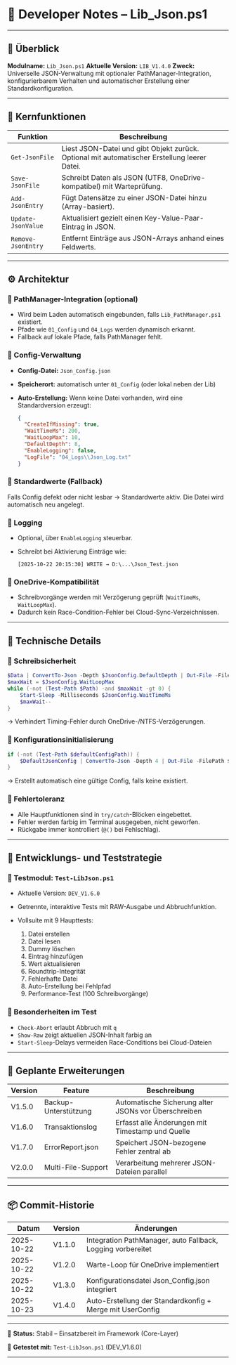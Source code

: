 # 🧠 Developer Notes – Lib_Json.ps1

---

## 📘 Überblick

**Modulname:** `Lib_Json.ps1`
**Aktuelle Version:** `LIB_V1.4.0`
**Zweck:** Universelle JSON-Verwaltung mit optionaler PathManager-Integration, konfigurierbarem Verhalten und automatischer Erstellung einer Standardkonfiguration.

---

## 🧩 Kernfunktionen

| Funktion           | Beschreibung                                                                                 |
| ------------------ | -------------------------------------------------------------------------------------------- |
| `Get-JsonFile`     | Liest JSON-Datei und gibt Objekt zurück. Optional mit automatischer Erstellung leerer Datei. |
| `Save-JsonFile`    | Schreibt Daten als JSON (UTF8, OneDrive-kompatibel) mit Warteprüfung.                        |
| `Add-JsonEntry`    | Fügt Datensätze zu einer JSON-Datei hinzu (Array-basiert).                                   |
| `Update-JsonValue` | Aktualisiert gezielt einen Key-Value-Paar-Eintrag in JSON.                                   |
| `Remove-JsonEntry` | Entfernt Einträge aus JSON-Arrays anhand eines Feldwerts.                                    |

---

## ⚙️ Architektur

### 🔹 PathManager-Integration (optional)

* Wird beim Laden automatisch eingebunden, falls `Lib_PathManager.ps1` existiert.
* Pfade wie `01_Config` und `04_Logs` werden dynamisch erkannt.
* Fallback auf lokale Pfade, falls PathManager fehlt.

### 🔹 Config-Verwaltung

* **Config-Datei:** `Json_Config.json`
* **Speicherort:** automatisch unter `01_Config` (oder lokal neben der Lib)
* **Auto-Erstellung:** Wenn keine Datei vorhanden, wird eine Standardversion erzeugt:

  ```json
  {
    "CreateIfMissing": true,
    "WaitTimeMs": 200,
    "WaitLoopMax": 10,
    "DefaultDepth": 8,
    "EnableLogging": false,
    "LogFile": "04_Logs\\Json_Log.txt"
  }
  ```

### 🔹 Standardwerte (Fallback)

Falls Config defekt oder nicht lesbar → Standardwerte aktiv.
Die Datei wird automatisch neu angelegt.

### 🔹 Logging

* Optional, über `EnableLogging` steuerbar.
* Schreibt bei Aktivierung Einträge wie:

  ```
  [2025-10-22 20:15:30] WRITE → D:\...\Json_Test.json
  ```

### 🔹 OneDrive-Kompatibilität

* Schreibvorgänge werden mit Verzögerung geprüft (`WaitTimeMs`, `WaitLoopMax`).
* Dadurch kein Race-Condition-Fehler bei Cloud-Sync-Verzeichnissen.

---

## 🧠 Technische Details

### 🔸 Schreibsicherheit

```powershell
$Data | ConvertTo-Json -Depth $JsonConfig.DefaultDepth | Out-File -FilePath $Path -Encoding utf8 -Force
$maxWait = $JsonConfig.WaitLoopMax
while (-not (Test-Path $Path) -and $maxWait -gt 0) {
    Start-Sleep -Milliseconds $JsonConfig.WaitTimeMs
    $maxWait--
}
```

→ Verhindert Timing-Fehler durch OneDrive-/NTFS-Verzögerungen.

### 🔸 Konfigurationsinitialisierung

```powershell
if (-not (Test-Path $defaultConfigPath)) {
    $DefaultJsonConfig | ConvertTo-Json -Depth 4 | Out-File -FilePath $defaultConfigPath -Encoding utf8
}
```

→ Erstellt automatisch eine gültige Config, falls keine existiert.

### 🔸 Fehlertoleranz

* Alle Hauptfunktionen sind in `try/catch`-Blöcken eingebettet.
* Fehler werden farbig im Terminal ausgegeben, nicht geworfen.
* Rückgabe immer kontrolliert (`@()` bei Fehlschlag).

---

## 🧰 Entwicklungs- und Teststrategie

### 🔹 Testmodul: `Test-LibJson.ps1`

* Aktuelle Version: `DEV_V1.6.0`
* Getrennte, interaktive Tests mit RAW-Ausgabe und Abbruchfunktion.
* Vollsuite mit 9 Haupttests:

  1. Datei erstellen
  2. Datei lesen
  3. Dummy löschen
  4. Eintrag hinzufügen
  5. Wert aktualisieren
  6. Roundtrip-Integrität
  7. Fehlerhafte Datei
  8. Auto-Erstellung bei Fehlpfad
  9. Performance-Test (100 Schreibvorgänge)

### 🔹 Besonderheiten im Test

* `Check-Abort` erlaubt Abbruch mit `q`
* `Show-Raw` zeigt aktuellen JSON-Inhalt farbig an
* `Start-Sleep`-Delays vermeiden Race-Conditions bei Cloud-Dateien

---

## 🚀 Geplante Erweiterungen

| Version | Feature              | Beschreibung                                         |
| ------- | -------------------- | ---------------------------------------------------- |
| V1.5.0  | Backup-Unterstützung | Automatische Sicherung alter JSONs vor Überschreiben |
| V1.6.0  | Transaktionslog      | Erfasst alle Änderungen mit Timestamp und Quelle     |
| V1.7.0  | ErrorReport.json     | Speichert JSON-bezogene Fehler zentral ab            |
| V2.0.0  | Multi-File-Support   | Verarbeitung mehrerer JSON-Dateien parallel          |

---

## 📦 Commit-Historie

| Datum      | Version | Änderungen                                                  |
| ---------- | ------- | ----------------------------------------------------------- |
| 2025-10-22 | V1.1.0  | Integration PathManager, auto Fallback, Logging vorbereitet |
| 2025-10-22 | V1.2.0  | Warte-Loop für OneDrive implementiert                       |
| 2025-10-22 | V1.3.0  | Konfigurationsdatei Json_Config.json integriert             |
| 2025-10-23 | V1.4.0  | Auto-Erstellung der Standardkonfig + Merge mit UserConfig   |

---

📘 **Status:** Stabil – Einsatzbereit im Framework (Core-Layer)

🧩 **Getestet mit:** `Test-LibJson.ps1` (DEV_V1.6.0)

---

